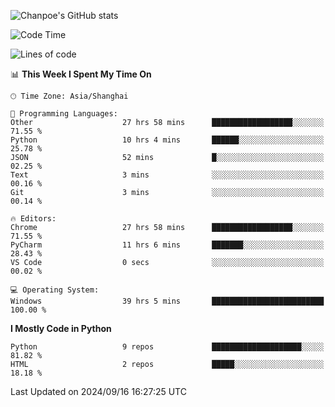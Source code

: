 ![Chanpoe's GitHub stats](https://github-readme-stats.vercel.app/api?username=Chanpoe&show_icons=true&count_private=true&theme=cobalt)

<!--START_SECTION:waka-->
![Code Time](http://img.shields.io/badge/Code%20Time-183%20hrs%2010%20mins-blue)

![Lines of code](https://img.shields.io/badge/From%20Hello%20World%20I%27ve%20Written-1.6%20million%20lines%20of%20code-blue)

📊 **This Week I Spent My Time On** 

```text
🕑︎ Time Zone: Asia/Shanghai

💬 Programming Languages: 
Other                    27 hrs 58 mins      ██████████████████░░░░░░░   71.55 % 
Python                   10 hrs 4 mins       ██████░░░░░░░░░░░░░░░░░░░   25.78 % 
JSON                     52 mins             █░░░░░░░░░░░░░░░░░░░░░░░░   02.25 % 
Text                     3 mins              ░░░░░░░░░░░░░░░░░░░░░░░░░   00.16 % 
Git                      3 mins              ░░░░░░░░░░░░░░░░░░░░░░░░░   00.14 % 

🔥 Editors: 
Chrome                   27 hrs 58 mins      ██████████████████░░░░░░░   71.55 % 
PyCharm                  11 hrs 6 mins       ███████░░░░░░░░░░░░░░░░░░   28.43 % 
VS Code                  0 secs              ░░░░░░░░░░░░░░░░░░░░░░░░░   00.02 % 

💻 Operating System: 
Windows                  39 hrs 5 mins       █████████████████████████   100.00 % 
```

**I Mostly Code in Python** 

```text
Python                   9 repos             ████████████████████░░░░░   81.82 % 
HTML                     2 repos             █████░░░░░░░░░░░░░░░░░░░░   18.18 % 
```




 Last Updated on 2024/09/16 16:27:25 UTC
<!--END_SECTION:waka-->
